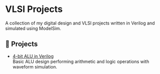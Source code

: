 # VLSI Projects

A collection of my digital design and VLSI projects written in Verilog and simulated using ModelSim.

## 📁 Projects

- [4-bit ALU in Verilog](4bit_ALU_Project/doc/README.md)  
  Basic ALU design performing arithmetic and logic operations with waveform simulation.
